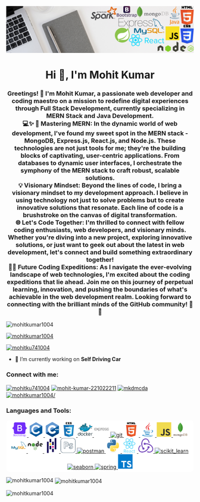 <img src="assets/imgs/Front Poster.png" alt="" />
<h1 align="center">Hi 👋, I'm Mohit Kumar</h1>
<h3 align="center">Greetings! 👋 I'm Mohit Kumar, a passionate web developer and coding maestro on a mission to redefine digital experiences through Full Stack Development, currently specializing in MERN Stack and Java Development. <br/>💻✨ 🚀 Mastering MERN: In the dynamic world of web development, I've found my sweet spot in the MERN stack - MongoDB, Express.js, React.js, and Node.js. These technologies are not just tools for me; they're the building blocks of captivating, user-centric applications. From databases to dynamic user interfaces, I orchestrate the symphony of the MERN stack to craft robust, scalable solutions. <br/>💡 Visionary Mindset: Beyond the lines of code, I bring a visionary mindset to my development approach. I believe in using technology not just to solve problems but to create innovative solutions that resonate. Each line of code is a brushstroke on the canvas of digital transformation. <br/>🌐 Let's Code Together: I'm thrilled to connect with fellow coding enthusiasts, web developers, and visionary minds. Whether you're diving into a new project, exploring innovative solutions, or just want to geek out about the latest in web development, let's connect and build something extraordinary together! <br/>👨‍💻 Future Coding Expeditions: As I navigate the ever-evolving landscape of web technologies, I'm excited about the coding expeditions that lie ahead. Join me on this journey of perpetual learning, innovation, and pushing the boundaries of what's achievable in the web development realm. Looking forward to connecting with the brilliant minds of the GitHub community! 🌟🌐</h3>

<p align="left"> <img src="https://komarev.com/ghpvc/?username=mohitkumar1004&label=Profile%20views&color=0e75b6&style=flat" alt="mohitkumar1004" /> </p>

<p align="left"> <a href="https://github.com/ryo-ma/github-profile-trophy"><img src="https://github-profile-trophy.vercel.app/?username=mohitkumar1004" alt="mohitkumar1004" /></a> </p>

<p align="left"> <a href="https://twitter.com/mohitku741004" target="blank"><img src="https://img.shields.io/twitter/follow/mohitku741004?logo=twitter&style=for-the-badge" alt="mohitku741004" /></a> </p>

- 🔭 I’m currently working on **Self Driving Car**

<h3 align="left">Connect with me:</h3>
<p align="left">
<a href="https://twitter.com/mohitku741004" target="blank"><img align="center" src="https://raw.githubusercontent.com/rahuldkjain/github-profile-readme-generator/master/src/images/icons/Social/twitter.svg" alt="mohitku741004" height="30" width="40" /></a>
<a href="https://linkedin.com/in/mohit-kumar-221022211" target="blank"><img align="center" src="https://raw.githubusercontent.com/rahuldkjain/github-profile-readme-generator/master/src/images/icons/Social/linked-in-alt.svg" alt="mohit-kumar-221022211" height="30" width="40" /></a>
<a href="https://www.hackerrank.com/mkdmcda" target="blank"><img align="center" src="https://raw.githubusercontent.com/rahuldkjain/github-profile-readme-generator/master/src/images/icons/Social/hackerrank.svg" alt="mkdmcda" height="30" width="40" /></a>
<a href="https://www.leetcode.com/mohitkumar1004/" target="blank"><img align="center" src="https://raw.githubusercontent.com/rahuldkjain/github-profile-readme-generator/master/src/images/icons/Social/leet-code.svg" alt="mohitkumar1004/" height="30" width="40" /></a>
</p>

<h3 align="left">Languages and Tools:</h3>
<p style="background-color:white;padding:5px;justify-content:space-between;border-radius:10px;" align="center"> <a href="https://getbootstrap.com" target="_blank" rel="noreferrer"> <img src="https://raw.githubusercontent.com/devicons/devicon/master/icons/bootstrap/bootstrap-plain-wordmark.svg" alt="bootstrap" width="40" height="40"/> </a> <a href="https://www.cprogramming.com/" target="_blank" rel="noreferrer"> <img src="https://raw.githubusercontent.com/devicons/devicon/master/icons/c/c-original.svg" alt="c" width="40" height="40"/> </a> <a href="https://www.w3schools.com/cpp/" target="_blank" rel="noreferrer"> <img src="https://raw.githubusercontent.com/devicons/devicon/master/icons/cplusplus/cplusplus-original.svg" alt="cplusplus" width="40" height="40"/> </a> <a href="https://www.w3schools.com/css/" target="_blank" rel="noreferrer"> <img src="https://raw.githubusercontent.com/devicons/devicon/master/icons/css3/css3-original-wordmark.svg" alt="css3" width="40" height="40"/> </a> <a href="https://www.docker.com/" target="_blank" rel="noreferrer"> <img src="https://raw.githubusercontent.com/devicons/devicon/master/icons/docker/docker-original-wordmark.svg" alt="docker" width="40" height="40"/> </a> <a href="https://expressjs.com" target="_blank" rel="noreferrer"> <img src="https://raw.githubusercontent.com/devicons/devicon/master/icons/express/express-original-wordmark.svg" alt="express" width="40" height="40"/> </a> <a href="https://git-scm.com/" target="_blank" rel="noreferrer"> <img src="https://www.vectorlogo.zone/logos/git-scm/git-scm-icon.svg" alt="git" width="40" height="40"/> </a> <a href="https://www.w3.org/html/" target="_blank" rel="noreferrer"> <img src="https://raw.githubusercontent.com/devicons/devicon/master/icons/html5/html5-original-wordmark.svg" alt="html5" width="40" height="40"/> </a> <a href="https://www.java.com" target="_blank" rel="noreferrer"> <img src="https://raw.githubusercontent.com/devicons/devicon/master/icons/java/java-original.svg" alt="java" width="40" height="40"/> </a> <a href="https://developer.mozilla.org/en-US/docs/Web/JavaScript" target="_blank" rel="noreferrer"> <img src="https://raw.githubusercontent.com/devicons/devicon/master/icons/javascript/javascript-original.svg" alt="javascript" width="40" height="40"/> </a> <a href="https://www.mongodb.com/" target="_blank" rel="noreferrer"> <img src="https://raw.githubusercontent.com/devicons/devicon/master/icons/mongodb/mongodb-original-wordmark.svg" alt="mongodb" width="40" height="40"/> </a> <a href="https://www.mysql.com/" target="_blank" rel="noreferrer"> <img src="https://raw.githubusercontent.com/devicons/devicon/master/icons/mysql/mysql-original-wordmark.svg" alt="mysql" width="40" height="40"/> </a> <a href="https://nodejs.org" target="_blank" rel="noreferrer"> <img src="https://raw.githubusercontent.com/devicons/devicon/master/icons/nodejs/nodejs-original-wordmark.svg" alt="nodejs" width="40" height="40"/> </a> <a href="https://pandas.pydata.org/" target="_blank" rel="noreferrer"> <img src="https://raw.githubusercontent.com/devicons/devicon/2ae2a900d2f041da66e950e4d48052658d850630/icons/pandas/pandas-original.svg" alt="pandas" width="40" height="40"/> </a> <a href="https://www.photoshop.com/en" target="_blank" rel="noreferrer"> <img src="https://raw.githubusercontent.com/devicons/devicon/master/icons/photoshop/photoshop-line.svg" alt="photoshop" width="40" height="40"/> </a> <a href="https://postman.com" target="_blank" rel="noreferrer"> <img src="https://www.vectorlogo.zone/logos/getpostman/getpostman-icon.svg" alt="postman" width="40" height="40"/> </a> <a href="https://www.python.org" target="_blank" rel="noreferrer"> <img src="https://raw.githubusercontent.com/devicons/devicon/master/icons/python/python-original.svg" alt="python" width="40" height="40"/> </a> <a href="https://reactjs.org/" target="_blank" rel="noreferrer"> <img src="https://raw.githubusercontent.com/devicons/devicon/master/icons/react/react-original-wordmark.svg" alt="react" width="40" height="40"/> </a> <a href="https://redux.js.org" target="_blank" rel="noreferrer"> <img src="https://raw.githubusercontent.com/devicons/devicon/master/icons/redux/redux-original.svg" alt="redux" width="40" height="40"/> </a> <a href="https://scikit-learn.org/" target="_blank" rel="noreferrer"> <img src="https://upload.wikimedia.org/wikipedia/commons/0/05/Scikit_learn_logo_small.svg" alt="scikit_learn" width="40" height="40"/> </a> <a href="https://seaborn.pydata.org/" target="_blank" rel="noreferrer"> <img src="https://seaborn.pydata.org/_images/logo-mark-lightbg.svg" alt="seaborn" width="40" height="40"/> </a> <a href="https://spring.io/" target="_blank" rel="noreferrer"> <img src="https://www.vectorlogo.zone/logos/springio/springio-icon.svg" alt="spring" width="40" height="40"/> </a> <a href="https://www.typescriptlang.org/" target="_blank" rel="noreferrer"> <img src="https://raw.githubusercontent.com/devicons/devicon/master/icons/typescript/typescript-original.svg" alt="typescript" width="40" height="40"/> </a> </p>

<p><img align="left" src="https://github-readme-stats.vercel.app/api/top-langs?username=mohitkumar1004&show_icons=true&locale=en&layout=compact" alt="mohitkumar1004" /></p>

<p>&nbsp;<img align="center" src="https://github-readme-stats.vercel.app/api?username=mohitkumar1004&show_icons=true&locale=en" alt="mohitkumar1004" /></p>

<p><img align="center" src="https://github-readme-streak-stats.herokuapp.com/?user=mohitkumar1004&" alt="mohitkumar1004" /></p>
